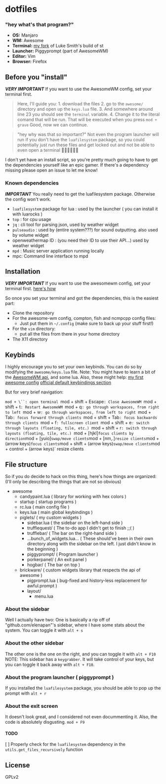 # dotfiles

### "hey what's that program?"
* **OS:** Manjaro
* **WM:** Awesome
* **Terminal:** [my fork](https://github.com/lawsdontapplytopigs/st) of Luke Smith's build of st
* **Launcher:** Piggyprompt (part of AwesomeWM)
* **Editor:** Vim
* **Browser:** Firefox

## Before you "install"
***VERY IMPORTANT***
If you want to use the AwesomeWM config, set your terminal first.  

> Here, I'll guide you:
    1. download the files
    2. go to the `awesome/` directory and open up the `keys.lua` file.
    3. And somewhere around line 23 you should see the `terminal` variable.
    4. Change it to the literal comand that will be run. That will be executed when you press `mod + grave`
    Good, now we can continue.

> "hey why was that so important?"
Not even the program launcher will run if you don't have the `luafilesystem` package,
so you could potentially just run these files and get locked out and not be able to even
open a terminal 🤡🤡🤡🤡🤡🤡  

I don't yet have an install script, so you're pretty much going to have to get
the dependencies yourself like an epic gamer.
If there's a dependency missing please open an issue to let me know!

### Known dependencies
***IMPORTANT***
You really need to get the luafilesystem package. Otherwise the config won't work.
* `luafilesystem` package for lua : used by the launcher ( you can install it with luarocks )
* `top` : for cpu usage
* `jq` : cli tool for parsing json, used by weather widget
* `pulseaudio` : used by (entire system???) for sound outputting. also used by volume widget
* openweathermap ID : (you need their ID to use their API...) used by weather widget
* `mpd` : Music server application running locally
* mpc: Command line interface to mpd

## Installation
***VERY IMPORTANT***
If you want to use the awesomewm config, set your terminal first. [here's how](#before-you-"install")

So once you set your terminal and got the dependencies, this is the easiest part:
* Clone the repository
* For the awesome-wm config, compton, fish and ncmpcpp config files:
    * Just put them in `~/.config` (make sure to back up your stuff first!)
* For the `vim` directory:
    * put all the files from there in your home directory
* The X11 directory

## Keybinds
I highly encourage you to set your own keybinds.
You can do so by modifying the `awesome/keys.lua` file.
Note: You might have to learn a bit of the [AwesomeWM api](https://awesomewm.org/doc/api/index.html), and some lua.
Also, these might help:
[my first awesome config](https://awesomewm.org/doc/api/documentation/07-my-first-awesome.md.html)
[official default keybindings section](https://awesomewm.org/doc/api/documentation/05-awesomerc.md.html#client_keybindings)

But for very brief navigation:

`mod + \``: open terminal
`mod + shift + Escape`: Close AwesomeWM
`mod + shift + t`: Restart AwesomeWM
`mod + q`: go through workspaces, from right to left
`mod + w`: go through workspaces, from left to right
`mod + Tab`: focus forward through clients
`mod + shift + Tab`: focus backwards through clients
`mod + f`: fullscreen client
`mod + shift + e`: switch through layouts (floating, tile, etc.)
`mod + shift + r`: switch through layouts (floating, tile, etc.)
`mod + [hjkl]` focus clients by direction
`mod + [yuio]` swap/move clients
`mod + [nm,.]` resize clients
`mod + (arrow keys)` focus clients
`mod + shift + (arrow keys)` swap/move clients
`mod + control + (arrow keys)` resize clients

## File structure
So if you do decide to hack on this thing, here's how things are organized:
(I'll only be describing the things that are not so obvious)
* awesome
    * candypaint.lua    ( library for working with hex colors )
    * startup           ( startup programs )
    * rc.lua            ( main config file )
    * keys.lua          ( main global keybindings )
    * piglets/          ( my custom widgets )
        * sidebar.lua   ( the sidebar on the left-hand side )
        * trufflequest/ ( The to-do app I didn't get to finish ;;( )
        * trufflebar/   ( The bar on the right-hand side )
        * ...bunch_of_widgets.lua... ( These should've been in their own 
                                       directory along with the sidebar on the left.
                                       I just didn't know in the beginning )
        * piggyprompt/  ( Program launcher )
        * porkerpanel/  ( An exit panel )
        * hogbar/       ( The bar on top )
    * brickware/        ( custom widgets library that respects the api of awesome )
        * pigprompt.lua ( bug-fixed and history-less replacement for awful.prompt )
        * layout/
            * menu.lua

### About the sidebar
Well I actually have two:
One is basically a rip off of "github.com/elenapan"'s sidebar, where I have some stats
about the system. You can toggle it with
`alt + s`

### About the other sidebar
The other one is the one on the right, and you can toggle it with
`alt + F10`
NOTE: This sidebar has a `keygrabber`. It will take control of your keys,
but you can toggle it back away with `alt + F10`.

### About the program launcher ( piggyprompt )
If you installed the `luafilesystem` package,
you should be able to pop up the prompt with
`alt + r`

### About the exit screen
It doesn't look great, and I considered not even docummenting it.
Also, the code is absolutely disgusting.
`mod + F9`

#### TODO
[ ] Properly check for the `luafilesystem` dependency in the `utils.get_files_recursively` function

## License
GPLv2
